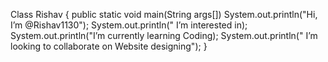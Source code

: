 Class Rishav
{
public static void main(String args[])
System.out.println("Hi, I’m @Rishav1130");
System.out.println(" I’m interested in);
System.out.println("I’m currently learning Coding);
System.out.println(" I’m looking to collaborate on Website designing");
}

